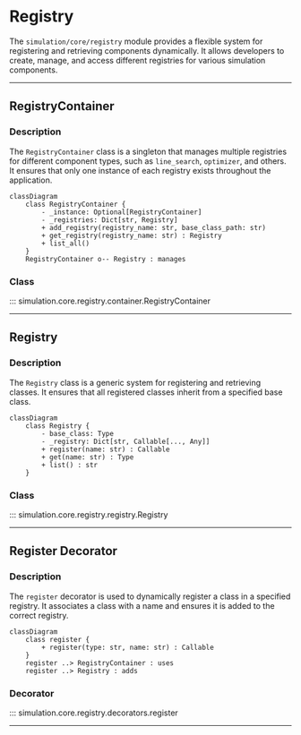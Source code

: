 # Registry

The `simulation/core/registry` module provides a flexible system for registering and retrieving components dynamically. It allows developers to create, manage, and access different registries for various simulation components.

---

## RegistryContainer

### Description

The `RegistryContainer` class is a singleton that manages multiple registries for different component types, such as `line_search`, `optimizer`, and others. It ensures that only one instance of each registry exists throughout the application.

```mermaid
classDiagram
    class RegistryContainer {
        - _instance: Optional[RegistryContainer]
        - _registries: Dict[str, Registry]
        + add_registry(registry_name: str, base_class_path: str)
        + get_registry(registry_name: str) : Registry
        + list_all()
    }
    RegistryContainer o-- Registry : manages
```

### Class

::: simulation.core.registry.container.RegistryContainer

---

## Registry

### Description

The `Registry` class is a generic system for registering and retrieving classes. It ensures that all registered classes inherit from a specified base class.

```mermaid
classDiagram
    class Registry {
        - base_class: Type
        - _registry: Dict[str, Callable[..., Any]]
        + register(name: str) : Callable
        + get(name: str) : Type
        + list() : str
    }
```

### Class

::: simulation.core.registry.registry.Registry

---

## Register Decorator

### Description

The `register` decorator is used to dynamically register a class in a specified registry. It associates a class with a name and ensures it is added to the correct registry.

```mermaid
classDiagram
    class register {
        + register(type: str, name: str) : Callable
    }
    register ..> RegistryContainer : uses
    register ..> Registry : adds
```

### Decorator

::: simulation.core.registry.decorators.register

---

